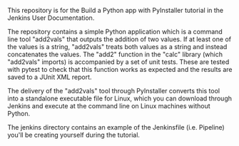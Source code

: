 This repository is for the Build a Python app with PyInstaller tutorial in the Jenkins User Documentation.

The repository contains a simple Python application which is a command line tool "add2vals" that outputs the addition of two values. If at least one of the values is a string, "add2vals" treats both values as a string and instead concatenates the values. The "add2" function in the "calc" library (which "add2vals" imports) is accompanied by a set of unit tests. These are tested with pytest to check that this function works as expected and the results are saved to a JUnit XML report.

The delivery of the "add2vals" tool through PyInstaller converts this tool into a standalone executable file for Linux, which you can download through Jenkins and execute at the command line on Linux machines without Python.

The jenkins directory contains an example of the Jenkinsfile (i.e. Pipeline) you'll be creating yourself during the tutorial.
